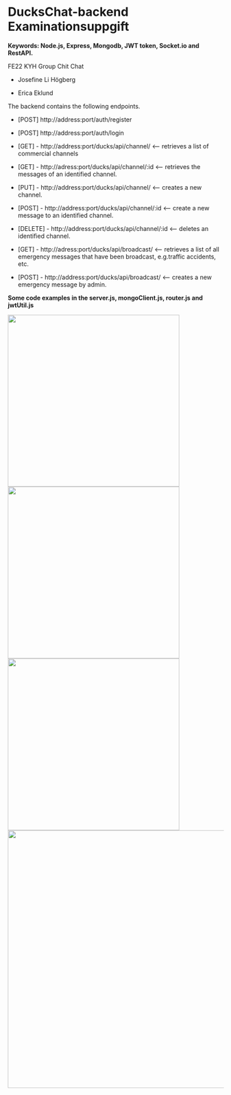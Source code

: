 # DucksChat-backend Examinationsuppgift 
**Keywords: Node.js, Express, Mongodb, JWT token, Socket.io and RestAPI.**

FE22 KYH Group Chit Chat

* Josefine Li Högberg

* Erica Eklund

The backend contains the following endpoints. 

* [POST] http://address:port/auth/register

* [POST] http://address:port/auth/login

* [GET] - http://address:port/ducks/api/channel/ <-- retrieves a list of commercial channels

* [GET] - http://adress:port/ducks/api/channel/:id <-- retrieves the messages of an identified channel.

* [PUT] - http://address:port/ducks/api/channel/ <-- creates a new channel. 

* [POST] - http://address:port/ducks/api/channel/:id <-- create a new message to an identified channel.

* [DELETE] - http://address:port/ducks/api/channel/:id <-- deletes an identified channel.

* [GET] - http://adress:port/ducks/api/broadcast/ <-- retrieves a list of all emergency messages that have been broadcast, e.g.traffic accidents, etc. 

* [POST] - http://address:port/ducks/api/broadcast/ <-- creates a new emergency message by admin.

**Some code examples in the server.js, mongoClient.js, router.js and jwtUtil.js**

<img width="400" src="https://user-images.githubusercontent.com/97985695/232014518-16ee9981-9277-4e6c-9145-9e87688ed48a.png">   <img width="400" src="https://user-images.githubusercontent.com/97985695/232014401-972f5a2d-310d-49de-8987-702d604b5458.png">    <img width="400" src="https://user-images.githubusercontent.com/97985695/232016403-8a42117a-eebf-4c51-9ada-161a81850bce.png">    <img width="600" src="https://user-images.githubusercontent.com/97985695/232014497-3c2d0f0e-e7c0-474a-a577-6e28a60d9cb9.png">

